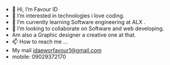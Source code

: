 - 👋 Hi, I’m Favour ID
- 👀 I’m interested in technologies i love coding.
- 🌱 I’m currently learning Software engineering at ALX .
- 💞️ I’m looking to collaborate on Software and web developing.
- Am also a Graphic designer a creative one at that.
- 📫 How to reach me ...
- My mail idaeworfavour1@gmail.com
- mobile: 09029372170

